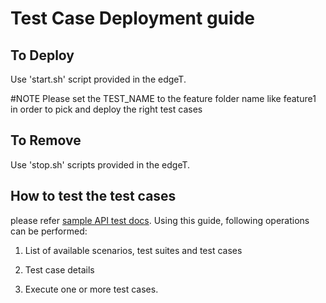 # Test Case Deployment guide

## To Deploy

Use 'start.sh' script provided in the edgeT.

#NOTE
Please set the TEST_NAME to the feature folder name like feature1 in order
to pick and deploy the right test cases

## To Remove

Use 'stop.sh' scripts provided in the edgeT.

## How to test the test cases

please refer [sample API test docs](../../backend/docs/api-req-res-sample.md).
Using this guide, following operations can be performed:

1. List of available scenarios, test suites and test cases

2. Test case details

3. Execute one or more test cases.

